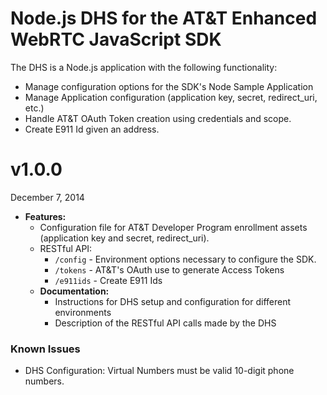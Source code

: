 # Node.js DHS for the AT&T Enhanced WebRTC JavaScript SDK

The DHS is a Node.js application with the following functionality:
  * Manage configuration options for the SDK's Node Sample Application
  * Manage Application configuration (application key, secret, redirect_uri, etc.)
  * Handle AT&T OAuth Token creation using credentials and scope.
  * Create E911 Id given an address.

# v1.0.0

December 7, 2014

* **Features:**
  * Configuration file for AT&T Developer Program enrollment assets (application key and secret, redirect_uri).
  * RESTful API:
    * `/config` - Environment options necessary to configure the SDK.
    * `/tokens` - AT&T's OAuth use to generate Access Tokens
    * `/e911ids` - Create E911 Ids
  * **Documentation:**
    * Instructions for DHS setup and configuration for different environments
    * Description of the RESTful API calls made by the DHS


### Known Issues

* DHS Configuration: Virtual Numbers must be valid 10-digit phone numbers.
